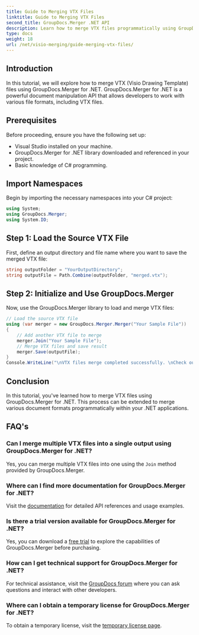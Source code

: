 ```yaml
---
title: Guide to Merging VTX Files
linktitle: Guide to Merging VTX Files
second_title: GroupDocs.Merger .NET API
description: Learn how to merge VTX files programmatically using GroupDocs.Merger for .NET. Step-by-step guide with code examples.
type: docs
weight: 18
url: /net/visio-merging/guide-merging-vtx-files/
---
```

## Introduction
In this tutorial, we will explore how to merge VTX (Visio Drawing Template) files using GroupDocs.Merger for .NET. GroupDocs.Merger for .NET is a powerful document manipulation API that allows developers to work with various file formats, including VTX files.
## Prerequisites
Before proceeding, ensure you have the following set up:
- Visual Studio installed on your machine.
- GroupDocs.Merger for .NET library downloaded and referenced in your project.
- Basic knowledge of C# programming.

## Import Namespaces
Begin by importing the necessary namespaces into your C# project:
```csharp
using System; 
using GroupDocs.Merger;
using System.IO;
```
## Step 1: Load the Source VTX File
First, define an output directory and file name where you want to save the merged VTX file:
```csharp
string outputFolder = "YourOutputDirectory";
string outputFile = Path.Combine(outputFolder, "merged.vtx");
```
## Step 2: Initialize and Use GroupDocs.Merger
Now, use the GroupDocs.Merger library to load and merge VTX files:
```csharp
// Load the source VTX file
using (var merger = new GroupDocs.Merger.Merger("Your Sample File"))
{
    // Add another VTX file to merge
    merger.Join("Your Sample File");
    // Merge VTX files and save result
    merger.Save(outputFile);
}
Console.WriteLine("\nVTX files merge completed successfully. \nCheck output in {0}", outputFolder);
```

## Conclusion
In this tutorial, you've learned how to merge VTX files using GroupDocs.Merger for .NET. This process can be extended to merge various document formats programmatically within your .NET applications.

## FAQ's
### Can I merge multiple VTX files into a single output using GroupDocs.Merger for .NET?
Yes, you can merge multiple VTX files into one using the `Join` method provided by GroupDocs.Merger.
### Where can I find more documentation for GroupDocs.Merger for .NET?
Visit the [documentation](https://reference.groupdocs.com/merger/net/) for detailed API references and usage examples.
### Is there a trial version available for GroupDocs.Merger for .NET?
Yes, you can download a [free trial](https://releases.groupdocs.com/) to explore the capabilities of GroupDocs.Merger before purchasing.
### How can I get technical support for GroupDocs.Merger for .NET?
For technical assistance, visit the [GroupDocs forum](https://forum.groupdocs.com/c/merger/32) where you can ask questions and interact with other developers.
### Where can I obtain a temporary license for GroupDocs.Merger for .NET?
To obtain a temporary license, visit the [temporary license page](https://purchase.groupdocs.com/temporary-license/).
